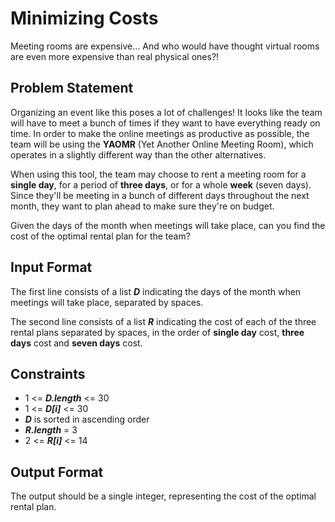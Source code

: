 # Minimizing Costs

Meeting rooms are expensive... And who would have thought virtual rooms are even more expensive than real physical ones?!

## Problem Statement

Organizing an event like this poses a lot of challenges! It looks like the team will have to meet a bunch of times if they want to have everything ready on time. In order to make the online meetings as productive as possible, the team will be using the **YAOMR** (Yet Another Online Meeting Room), which operates in a slightly different way than the other alternatives.

When using this tool, the team may choose to rent a meeting room for a **single day**, for a period of **three days**, or for a whole **week** (seven days). Since they'll be meeting in a bunch of different days throughout the next month, they want to plan ahead to make sure they're on budget.

Given the days of the month when meetings will take place, can you find the cost of the optimal rental plan for the team?

## Input Format

The first line consists of a list ***D*** indicating the days of the month when meetings will take place, separated by spaces.

The second line consists of a list ***R*** indicating the cost of each of the three rental plans separated by spaces, in the order of **single day** cost, **three days** cost and **seven days** cost.

## Constraints

- 1 <= ***D.length*** <= 30
- 1 <= ***D[i]*** <= 30
- ***D*** is sorted in ascending order
- ***R.length*** = 3
- 2 <= ***R[i]*** <= 14

## Output Format

The output should be a single integer, representing the cost of the optimal rental plan.
